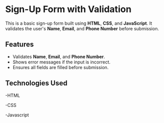 # Sign-Up Form with Validation

This is a basic sign-up form built using **HTML**, **CSS**, and **JavaScript**. It validates the user's **Name**, **Email**, and **Phone Number** before submission.

## Features

- Validates **Name**, **Email**, and **Phone Number**.
- Shows error messages if the input is incorrect.
- Ensures all fields are filled before submission.

## Technologies Used

-HTML

-CSS

-Javascript
